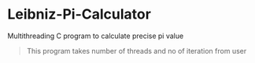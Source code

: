# Leibniz-Pi-Calculator
Multithreading C program to calculate precise pi value

> This program takes number of threads and no of iteration from user 
